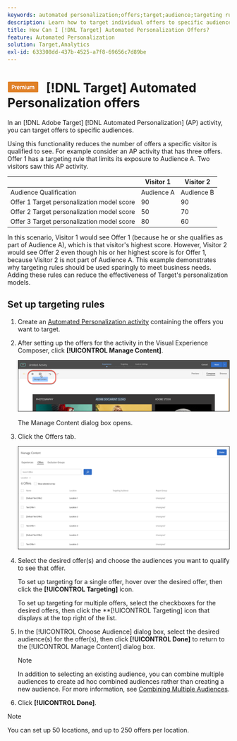 ```yaml
---
keywords: automated personalization;offers;target;audience;targeting rules;targeting
description: Learn how to target individual offers to specific audiences by using an Automated Personalization (AP) activity in Adobe Target.
title: How Can I [!DNL Target] Automated Personalization Offers?
feature: Automated Personalization
solution: Target,Analytics
exl-id: 633308dd-437b-4525-a7f8-69656c7d89be
---
```

# ![PREMIUM](/help/main/assets/premium.png) [!DNL Target] Automated Personalization offers

In an [!DNL Adobe Target] [!DNL Automated Personalization] (AP) activity, you can target offers to specific audiences.

 Using this functionality reduces the number of offers a specific visitor is qualified to see. For example consider an AP activity that has three offers. Offer 1 has a targeting rule that limits its exposure to Audience A. Two visitors saw this AP activity.

| | Visitor 1 | Visitor 2 |
|--- |--- |--- |
|Audience Qualification|Audience A|Audience B|
|Offer 1 Target personalization model score|90|90|
|Offer 2 Target personalization model score|50|70|
|Offer 3 Target personalization model score|80|60|

In this scenario, Visitor 1 would see Offer 1 (because he or she qualifies as part of Audience A), which is that visitor's highest score. However, Visitor 2 would see Offer 2 even though his or her highest score is for Offer 1, because Visitor 2 is not part of Audience A. This example demonstrates why targeting rules should be used sparingly to meet business needs. Adding these rules can reduce the effectiveness of Target's personalization models.

## Set up targeting rules 

1. Create an [Automated Personalization activity](/help/main/c-activities/t-automated-personalization/create-ap-activity.md) containing the offers you want to target.
1. After setting up the offers for the activity in the Visual Experience Composer, click **[!UICONTROL Manage Content]**.

   ![Manage Content](/help/main/c-activities/t-automated-personalization/assets/manage-content.png)

   The Manage Content dialog box opens.

1. Click the Offers tab.

   ![Offers page](/help/main/c-activities/t-automated-personalization/assets/manage-content-offers.png)

1. Select the desired offer(s) and choose the audiences you want to qualify to see that offer.

   To set up targeting for a single offer, hover over the desired offer, then click the **[!UICONTROL Targeting]** icon.

   To set up targeting for multiple offers, select the checkboxes for the desired offers, then click the **[!UICONTROL Targeting] icon that displays at the top right of the list.

1. In the [!UICONTROL Choose Audience] dialog box, select the desired audience(s) for the offer(s), then click **[!UICONTROL Done]** to return to the [!UICONTROL Manage Content] dialog box.

   >[!NOTE]
   >
   >In addition to selecting an existing audience, you can combine multiple audiences to create ad hoc combined audiences rather than creating a new audience. For more information, see [Combining Multiple Audiences](/help/main/c-target/combining-multiple-audiences.md#concept_A7386F1EA4394BD2AB72399C225981E5).

1. Click **[!UICONTROL Done]**.

>[!NOTE]
>
>You can set up 50 locations, and up to 250 offers per location.
